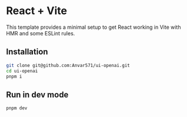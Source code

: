 # React + Vite

This template provides a minimal setup to get React working in Vite with HMR and some ESLint rules.

## Installation

```bash
git clone git@github.com:Anvar571/ui-openai.git
cd ui-openai
pnpm i
```

## Run in dev mode

```bash
pnpm dev
```
